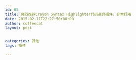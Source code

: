 ```yaml
---
id: 65
title: 强烈推荐Crayon Syntax Highlighter代码高亮插件，非常好用
date: 2015-02-11T22:27:50+00:00
author: coffeecat
layout: post


categories: 其他
tags: 插件

---
```

